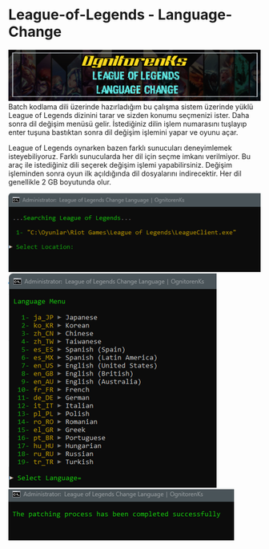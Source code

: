 # League-of-Legends - Language-Change
![title](https://github.com/OgnitorenKs/League-of-Legends---Language-Change-/blob/main/.github/Github-Title.png?raw=true)
Batch kodlama dili üzerinde hazırladığım bu çalışma sistem üzerinde yüklü League of Legends dizinini tarar ve sizden konumu seçmenizi ister. Daha sonra dil değişim menüsü gelir. İstediğiniz dilin işlem numarasını tuşlayıp enter tuşuna bastıktan sonra dil değişim işlemini yapar ve oyunu açar. 

League of Legends oynarken bazen farklı sunucuları deneyimlemek isteyebiliyoruz. Farklı sunucularda her dil için seçme imkanı verilmiyor. Bu araç ile istediğiniz dili seçerek değişim işlemi yapabilirsiniz. Değişim işleminden sonra oyun ilk açıldığında dil dosyalarını indirecektir. Her dil genellikle 2 GB boyutunda olur.

![title2](https://github.com/OgnitorenKs/League-of-Legends---Language-Change-/blob/main/.github/cmd_30VnUEjyUR.png?raw=true)
![title3](https://github.com/OgnitorenKs/League-of-Legends---Language-Change-/blob/main/.github/cmd_beZMb26eNZ.png?raw=true)
![title4](https://github.com/OgnitorenKs/League-of-Legends---Language-Change-/blob/main/.github/xZZ8YOmqtI.png?raw=true)
